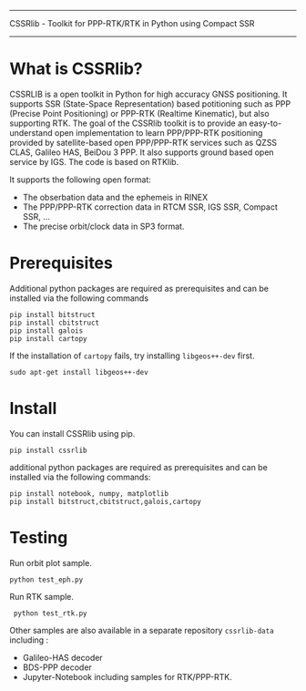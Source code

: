 *************************
CSSRlib - Toolkit for PPP-RTK/RTK in Python using Compact SSR
*************************

# What is CSSRlib? 

CSSRLIB is a open toolkit in Python for high accuracy GNSS positioning. It supports SSR (State-Space Representation) based potitioning such as PPP (Precise Point Positioning) or PPP-RTK (Realtime Kinematic), but also supporting RTK. The goal of the CSSRlib toolkit is to provide an easy-to-understand open implementation to learn PPP/PPP-RTK positioning provided by satellite-based open PPP/PPP-RTK services such as QZSS CLAS, Galileo HAS, BeiDou 3 PPP. It also supports ground based open service by IGS. The code is based on RTKlib.

It supports the following open format:

- The obserbation data and the ephemeis in RINEX
- The PPP/PPP-RTK correction data in RTCM SSR, IGS SSR, Compact SSR, ...
- The precise orbit/clock data in SP3 format.

Prerequisites
=============
Additional python packages are required as prerequisites and can be installed via the following commands

```
pip install bitstruct
pip install cbitstruct
pip install galois
pip install cartopy
```

If the installation of `cartopy` fails, try installing `libgeos++-dev` first.

```
sudo apt-get install libgeos++-dev
```

Install
=======
You can install CSSRlib using pip.

```
pip install cssrlib
```

additional python packages are required as prerequisites and can be installed via the following commands:

```
pip install notebook, numpy, matplotlib
pip install bitstruct,cbitstruct,galois,cartopy
```

Testing
=======

Run orbit plot sample.

```
python test_eph.py
```

Run RTK sample.

```
 python test_rtk.py
```

Other samples are also available in a separate repository `cssrlib-data` including :

- Galileo-HAS decoder
- BDS-PPP decoder
- Jupyter-Notebook including samples for RTK/PPP-RTK.

